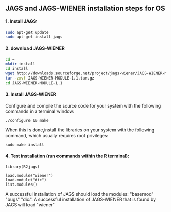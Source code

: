 ## JAGS and JAGS-WIENER installation steps for OS

#### 1. Install JAGS:

```bash
sudo apt-get update
sudo apt-get install jags
```

#### 2. download JAGS-WIENER

```bash
cd ~
mkdir install
cd install
wget http://downloads.sourceforge.net/project/jags-wiener/JAGS-WIENER-MODULE-1.1.tar.gz
tar -zxvf JAGS-WIENER-MODULE-1.1.tar.gz
cd JAGS-WIENER-MODULE-1.1
```

#### 3. Install JAGS-WIENER

Configure and compile the source code for your system with the following commands in a terminal window:
```
./configure && make
```
When this is done,install the libraries on your system with the following command, which usually requires root privileges: 
```
sudo make install
```

#### 4. Test installation (run commands within the R terminal):

```
library(R2jags)

load.module("wiener")
load.module("dic")
list.modules()
```

A successful installation of JAGS should load the modules: "basemod" "bugs" "dic". A successful installation of JAGS-WIENER that is found by JAGS will load "wiener"
